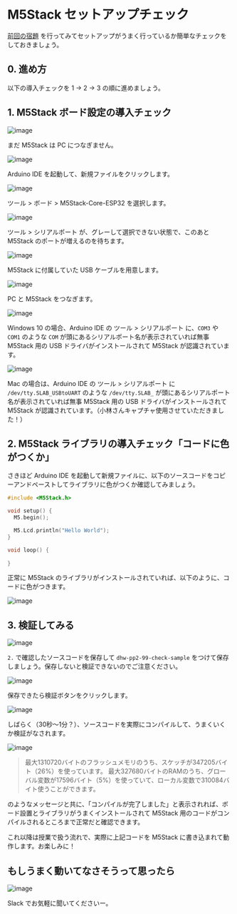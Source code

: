 # M5Stack セットアップチェック

[前回の宿題](../lecture01/99-homework.md) を行ってみてセットアップがうまく行っているか簡単なチェックをしておきましょう。

## 0. 進め方

以下の導入チェックを 1 → 2 → 3 の順に進めましょう。

## 1. M5Stack ボード設定の導入チェック

![image](https://i.gyazo.com/0cdeeff94e075310b5592e849232fbcb.jpg)

まだ M5Stack は PC につなぎません。

![image](https://i.gyazo.com/a61828fccd84836aabfac60ab103489b.png)

Arduino IDE を起動して、新規ファイルをクリックします。

![image](https://i.gyazo.com/2b832c5bec5263ae68159976d21ff47a.png)

ツール > ボード > M5Stack-Core-ESP32 を選択します。

![image](https://i.gyazo.com/e86802c00c19dfc5cc8ebad4e020770c.png)

ツール > シリアルポート が、グレーして選択できない状態で、このあと M5Stack のポートが増えるのを待ちます。

![image](https://i.gyazo.com/903d4cda78f3cf10c84f036cad08fe03.jpg)

M5Stack に付属していた USB ケーブルを用意します。

![image](https://i.gyazo.com/2a86c7f1b721555abfaf0105f161ea9f.jpg)

PC と M5Stack をつなぎます。

![image](https://i.gyazo.com/595100dc326e18141cc74ab745a3475a.png)

Windows 10 の場合、Arduino IDE の ツール > シリアルポート に、`COM3` や `COM1` のような `COM` が頭にあるシリアルポート名が表示されていれば無事 M5Stack 用の USB ドライバがインストールされて M5Stack が認識されています。

![image](https://i.gyazo.com/9336adb21f951ddeb5f706b54b8b3923.png)

Mac の場合は、Arduino IDE の ツール > シリアルポート に `/dev/tty.SLAB_USBtoUART` のような `/dev/tty.SLAB_` が頭にあるシリアルポート名が表示されていれば無事 M5Stack 用の USB ドライバがインストールされて M5Stack が認識されています。（小林さんキャプチャ使用させていただきました！）

## 2. M5Stack ライブラリの導入チェック「コードに色がつくか」

さきほど Arduino IDE を起動して新規ファイルに、以下のソースコードをコピーアンドペーストしてライブラリに色がつくか確認してみましょう。

```c
#include <M5Stack.h>

void setup() {
  M5.begin();

  M5.Lcd.println("Hello World");
}

void loop() {
  
}
```

正常に M5Stack のライブラリがインストールされていれば、以下のように、コードに色がつきます。

![image](https://i.gyazo.com/48fe8f4590406a9eeb1d9cf3be21f12f.png)

## 3. 検証してみる

![image](https://i.gyazo.com/c374df997075f55b8975e136d189b513.png)

`2.` で確認したソースコードを保存して `dhw-pp2-99-check-sample` をつけて保存しましょう。保存しないと検証できないのでご注意ください。

![image](https://i.gyazo.com/f4f722a959ba5fb7abf9c11a5cc2c550.png)

保存できたら検証ボタンをクリックします。

![image](https://i.gyazo.com/d5fdf80f0ed1ff0dfb74df1f41716d8b.png)

しばらく（30秒～1分？）、ソースコードを実際にコンパイルして、うまくいくか検証がなされます。

![image](https://i.gyazo.com/ee6776b0c4700342fb66596074f4d8b0.png)

> 最大1310720バイトのフラッシュメモリのうち、スケッチが347205バイト（26%）を使っています。
> 最大327680バイトのRAMのうち、グローバル変数が17596バイト（5%）を使っていて、ローカル変数で310084バイト使うことができます。

のようなメッセージと共に、「コンパイルが完了しました」と表示されれば、ボード設置とライブラリがうまくインストールされて M5Stack 用のコードがコンパイルされるところまで正常だと確認できます。

これ以降は授業で扱う流れで、実際に上記コードを M5Stack に書き込まれて動作します。お楽しみに！

## もしうまく動いてなさそうって思ったら

![image](https://i.gyazo.com/2b44aa7e35f6c257520989ea7319cd51.png)

Slack でお気軽に聞いてくださいー。